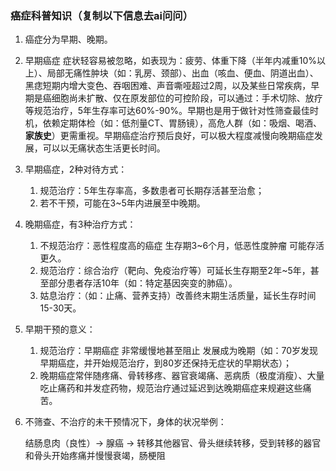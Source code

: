 ### 癌症科普知识（复制以下信息去ai问问）

1. 癌症分为早期、晚期。
1. 早期癌症 症状轻容易被忽略，如表现为：疲劳、体重下降（半年内减重10%以上）、局部无痛性肿块（如：乳房、颈部）、出血（咳血、便血、阴道出血）、黑痣短期内增大变色、吞咽困难、声音嘶哑超过2周，以及某些日常疾病，早期是癌细胞尚未扩散、仅在原发部位的可控阶段，可以通过：手术切除、放疗等规范治疗，5年生存率可达60%-90%。早期也是用于做针对性筛查最佳时机，依赖定期体检（如：低剂量CT、胃肠镜），高危人群（如：吸烟、喝酒、**家族史**）更需重视。早期癌症治疗预后良好，可以极大程度减慢向晚期癌症发展，可以以无痛状态生活更长时间。
1. 早期癌症，2种对待方式：

    1. 规范治疗：5年生存率高​，多数患者可长期存活甚至治愈；
    2. 若不干预，可能在3~5年内进展至中晚期。
1. 晚期癌症，有3种治疗方式：

    1. 不规范治疗：恶性程度高的癌症 生存期3~6个月，低恶性度肿瘤 可能存活更久。
    2. 规范治疗：综合治疗（靶向、免疫治疗等）可延长生存期至2年~5年，甚至部分患者存活10年（如：特定基因突变的肺癌）。
    3. 姑息治疗：（如：止痛、营养支持）改善终末期生活质量，延长生存时间15-30天。
1. 早期干预的意义：

    1. 规范治疗：早期癌症 非常缓慢地甚至阻止 发展成为晚期（如：70岁发现早期癌症，并开始规范治疗，到80岁还保持无症状的早期状态）；
    2. 晚期癌症常伴随疼痛、骨转移疼、器官衰竭痛、恶病质（极度消瘦）、大量吃止痛药和并发症药物，规范治疗通过延迟到达晚期癌症来规避这些痛苦。
1. 不筛查、不治疗的未干预情况下，身体的状况举例：

    结肠息肉（良性）→ 腺癌 → 转移其他器官、骨头继续转移，受到转移的器官和骨头开始疼痛并慢慢衰竭，肠梗阻

